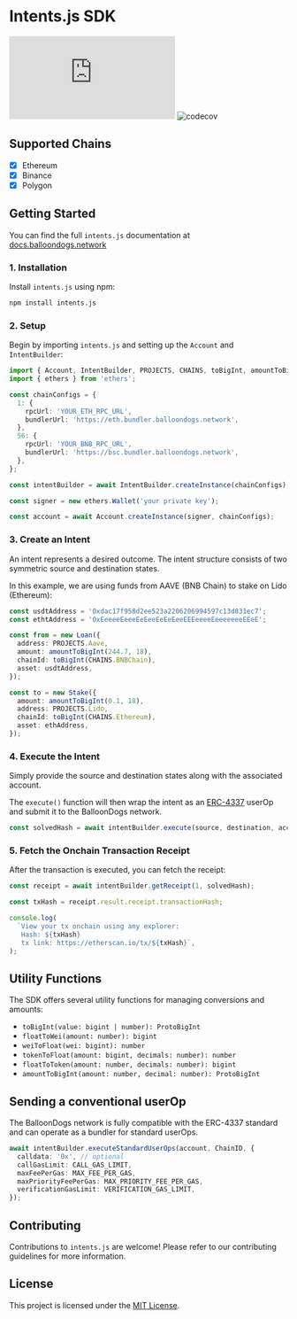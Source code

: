 # Intents.js SDK

![NPM Version](https://img.shields.io/npm/v/intents.js)
![codecov](https://codecov.io/gh/blndgs/intents.js/graph/badge.svg?token=TAVORU8E7D)

## Supported Chains

- [x] Ethereum
- [x] Binance
- [x] Polygon

## Getting Started

You can find the full `intents.js` documentation at [docs.balloondogs.network](https://docs.balloondogs.network/solution/sdk)

### 1. Installation

Install `intents.js` using npm:

```bash
npm install intents.js
```

### 2. Setup

Begin by importing `intents.js` and setting up the `Account` and `IntentBuilder`:

```typescript
import { Account, IntentBuilder, PROJECTS, CHAINS, toBigInt, amountToBigInt, Asset, Stake } from 'intents.js';
import { ethers } from 'ethers';

const chainConfigs = {
  1: {
    rpcUrl: 'YOUR_ETH_RPC_URL',
    bundlerUrl: 'https://eth.bundler.balloondogs.network',
  },
  56: {
    rpcUrl: 'YOUR_BNB_RPC_URL',
    bundlerUrl: 'https://bsc.bundler.balloondogs.network',
  },
};

const intentBuilder = await IntentBuilder.createInstance(chainConfigs);

const signer = new ethers.Wallet('your private key');

const account = await Account.createInstance(signer, chainConfigs);
```

### 3. Create an Intent

An intent represents a desired outcome. The intent structure consists of two symmetric source and destination states.

In this example, we are using funds from AAVE (BNB Chain) to stake on Lido (Ethereum):

```typescript
const usdtAddress = '0xdac17f958d2ee523a2206206994597c13d831ec7';
const ethtAddress = '0xEeeeeEeeeEeEeeEeEeEeeEEEeeeeEeeeeeeeEEeE';

const from = new Loan({
  address: PROJECTS.Aave,
  amount: amountToBigInt(244.7, 18),
  chainId: toBigInt(CHAINS.BNBChain),
  asset: usdtAddress,
});

const to = new Stake({
  amount: amountToBigInt(0.1, 18),
  address: PROJECTS.Lido,
  chainId: toBigInt(CHAINS.Ethereum),
  asset: ethAddress,
});
```

### 4. Execute the Intent

Simply provide the source and destination states along with the associated account.

The `execute()` function will then wrap the intent as an [ERC-4337](https://eips.ethereum.org/EIPS/eip-4337) userOp and submit it to the BalloonDogs network.

```typescript
const solvedHash = await intentBuilder.execute(source, destination, account);
```

### 5. Fetch the Onchain Transaction Receipt

After the transaction is executed, you can fetch the receipt:

```typescript
const receipt = await intentBuilder.getReceipt(1, solvedHash);

const txHash = receipt.result.receipt.transactionHash;

console.log(
  `View your tx onchain using any explorer:
   Hash: ${txHash}
   tx link: https://etherscan.io/tx/${txHash}`,
);
```

## Utility Functions

The SDK offers several utility functions for managing conversions and amounts:

- `toBigInt(value: bigint | number): ProtoBigInt`
- `floatToWei(amount: number): bigint`
- `weiToFloat(wei: bigint): number`
- `tokenToFloat(amount: bigint, decimals: number): number`
- `floatToToken(amount: number, decimals: number): bigint`
- `amountToBigInt(amount: number, decimal: number): ProtoBigInt`

## Sending a conventional userOp

The BalloonDogs network is fully compatible with the ERC-4337 standard and can operate as a bundler for standard userOps.

```typescript
await intentBuilder.executeStandardUserOps(account, ChainID, {
  calldata: '0x', // optional
  callGasLimit: CALL_GAS_LIMIT,
  maxFeePerGas: MAX_FEE_PER_GAS,
  maxPriorityFeePerGas: MAX_PRIORITY_FEE_PER_GAS,
  verificationGasLimit: VERIFICATION_GAS_LIMIT,
});
```

## Contributing

Contributions to `intents.js` are welcome! Please refer to our contributing guidelines for more information.

## License

This project is licensed under the [MIT License](LICENSE).

